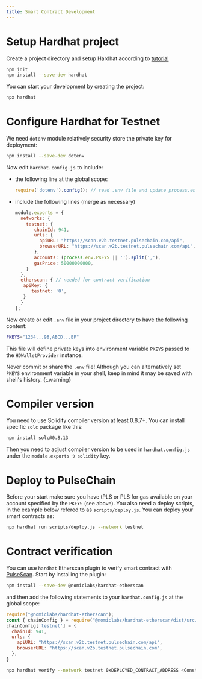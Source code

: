 ```yaml
---
title: Smart Contract Development
---
```


# Setup Hardhat project

Create a project directory and setup Hardhat according to [tutorial](https://hardhat.org/tutorial/creating-a-new-hardhat-project.html)

```sh
npm init
npm install --save-dev hardhat
```

You can start your development by creating the project:
```sh
npx hardhat
```

# Configure Hardhat for Testnet

We need `dotenv` module relatively security store the private key for deployment:
```sh
npm install --save-dev dotenv
```

Now edit `hardhat.config.js` to include:
- the following line at the global scope:
  ```javascript
  require('dotenv').config(); // read .env file and update process.env if present
  ```
- include the following lines (merge as necessary)
  ```javascript
  module.exports = {
    networks: {
      testnet: {
         chainId: 941,
         urls: {
           apiURL: "https://scan.v2b.testnet.pulsechain.com/api",
           browserURL: "https://scan.v2b.testnet.pulsechain.com/api",
         },
         accounts: (process.env.PKEYS || '').split(','),
         gasPrice: 50000000000,
      }
    },
    etherscan: { // needed for contract verification
     apiKey: {
        testnet: '0',
     }
    }
  };
  ```

Now create or edit `.env` file in your project directory to have the following content:
```sh
PKEYS="1234...98,ABCD...EF"
```
This file will define private keys into environment variable `PKEYS` passed to the `HDWalletProvider` instance.

Never commit or share the `.env` file! Although you can alternatively set `PKEYS` environment variable in your shell, keep in mind it may be saved with shell's history.
{:.warning}

# Compiler version

You need to use Solidity compiler version at least 0.8.7+. You can install specific `solc` package like this:
```sh
npm install solc@0.8.13
```

Then you need to adjust compiler version to be used in `hardhat.config.js` under the `module.exports` &rarr; `solidity` key.

# Deploy to PulseChain

Before your start make sure you have tPLS or PLS for gas available on your account specified by the `PKEYS` (see above). You also need a deploy scripts, in the example below refered to as `scripts/deploy.js`.
You can deploy your smart contracts as:
```sh
npx hardhat run scripts/deploy.js --network testnet
```

# Contract verification

You can use `hardhat` Etherscan plugin to verify smart contract with [PulseScan](pulsescan). Start by installing the plugin:
```sh
npm install --save-dev @nomiclabs/hardhat-etherscan
```

and then add the following statements to your `hardhat.config.js` at the global scope:
```javascript
require("@nomiclabs/hardhat-etherscan");
const { chainConfig } = require("@nomiclabs/hardhat-etherscan/dist/src/ChainConfig");
chainConfig['testnet'] = {
  chainId: 941,
  urls: {
    apiURL: "https://scan.v2b.testnet.pulsechain.com/api",
    browserURL: "https://scan.v2b.testnet.pulsechain.com",
  },
}
```

```sh
npx hardhat verify --network testnet 0xDEPLOYED_CONTRACT_ADDRESS <Constructor argument>
```

